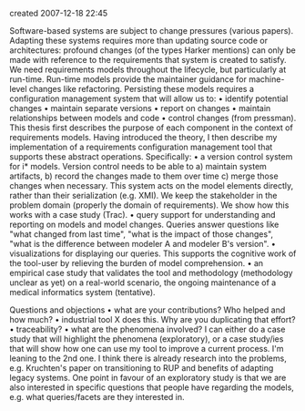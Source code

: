 created 2007-12-18 22:45

Software-based systems are subject to change pressures (various papers). Adapting these systems requires more than updating source code or architectures: profound changes (of the types Harker mentions) can only be made with reference to the requirements that system is created to satisfy. We need requirements models throughout the lifecycle, but particularly at run-time. Run-time models provide the maintainer guidance for machine-level changes like refactoring. Persisting these models requires a configuration management system that will allow us to: 
    •   identify potential changes
    •   maintain separate versions
    •   report on changes
    •   maintain relationships between models and code
    •   control changes (from pressman). 
This thesis first describes the purpose of each component in the context of requirements models.  Having introduced the theory, I then describe my implementation of a requirements configuration management tool that supports these abstract operations. Specifically: 
    •   a version control system for i* models. Version control needs to be able to a) maintain system artifacts, b) record the changes made to them over time c) merge those changes when necessary. This system acts on the model elements directly, rather than their serialization (e.g. XMI). We keep the stakeholder in the problem domain (properly the domain of requirements). We show how this works with a case study (Trac).
    •   query support for understanding and reporting on models and model changes. Queries answer questions like "what changed from last time", "what is the impact of those changes", "what is the difference between modeler A and modeler B's version".
    •   visualizations for displaying our queries. This supports the cognitive work of the tool-user by relieving the burden of model comprehension.
    •   an empirical case study that validates the tool and methodology (methodology unclear as yet) on a real-world scenario, the ongoing maintenance of a medical informatics system (tentative).

Questions and objections
    •   what are your contributions? Who helped and how much? 
    •   industrial tool X does this. Why are you duplicating that effort? 
    •   traceability? 
    •   what are the phenomena involved? I can either do a case study that will highlight the phenomena (exploratory), or a case study/ies that will show how one can use my tool to improve a current process. I'm leaning to the 2nd one. I think there is already research into the problems, e.g. Kruchten's paper on transitioning to RUP and benefits of adapting legacy systems. One point in favour of an exploratory study is that we are also interested in specific questions that people have regarding the models, e.g. what queries/facets are they interested in.

